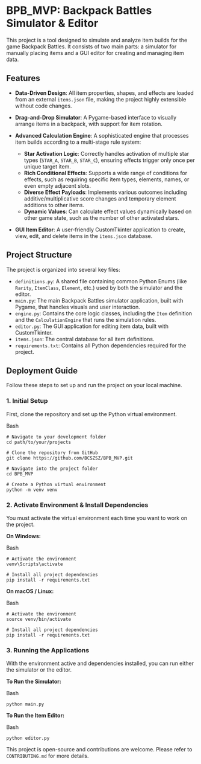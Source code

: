 # BPB_MVP: Backpack Battles Simulator & Editor

This project is a tool designed to simulate and analyze item builds for the game Backpack Battles. It consists of two main parts: a simulator for manually placing items and a GUI editor for creating and managing item data.

## Features

- **Data-Driven Design**: All item properties, shapes, and effects are loaded from an external `items.json` file, making the project highly extensible without code changes.
- **Drag-and-Drop Simulator**: A Pygame-based interface to visually arrange items in a backpack, with support for item rotation.
- **Advanced Calculation Engine**: A sophisticated engine that processes item builds according to a multi-stage rule system:

  - **Star Activation Logic**: Correctly handles activation of multiple star types (`STAR_A`, `STAR_B`, `STAR_C`), ensuring effects trigger only once per unique target item.
  - **Rich Conditional Effects**: Supports a wide range of conditions for effects, such as requiring specific item types, elements, names, or even empty adjacent slots.
  - **Diverse Effect Payloads**: Implements various outcomes including additive/multiplicative score changes and temporary element additions to other items.
  - **Dynamic Values**: Can calculate effect values dynamically based on other game state, such as the number of other activated stars.

- **GUI Item Editor**: A user-friendly CustomTkinter application to create, view, edit, and delete items in the `items.json` database.

## Project Structure

The project is organized into several key files:

- `definitions.py`: A shared file containing common Python Enums (like `Rarity`, `ItemClass`, `Element`, etc.) used by both the simulator and the editor.
- `main.py`: The main Backpack Battles simulator application, built with Pygame, that handles visuals and user interaction.
- `engine.py`: Contains the core logic classes, including the `Item` definition and the `CalculationEngine` that runs the simulation rules.
- `editor.py`: The GUI application for editing item data, built with CustomTkinter.
- `items.json`: The central database for all item definitions.
- `requirements.txt`: Contains all Python dependencies required for the project.

## Deployment Guide

Follow these steps to set up and run the project on your local machine.

### 1\. Initial Setup

First, clone the repository and set up the Python virtual environment.

Bash

    # Navigate to your development folder
    cd path/to/your/projects

    # Clone the repository from GitHub
    git clone https://github.com/BCSZSZ/BPB_MVP.git

    # Navigate into the project folder
    cd BPB_MVP

    # Create a Python virtual environment
    python -m venv venv

### 2\. Activate Environment & Install Dependencies

You must activate the virtual environment each time you want to work on the project.

**On Windows:**

Bash

    # Activate the environment
    venv\Scripts\activate

    # Install all project dependencies
    pip install -r requirements.txt

**On macOS / Linux:**

Bash

    # Activate the environment
    source venv/bin/activate

    # Install all project dependencies
    pip install -r requirements.txt

### 3\. Running the Applications

With the environment active and dependencies installed, you can run either the simulator or the editor.

**To Run the Simulator:**

Bash

    python main.py

**To Run the Item Editor:**

Bash

    python editor.py

This project is open-source and contributions are welcome. Please refer to `CONTRIBUTING.md` for more details.
